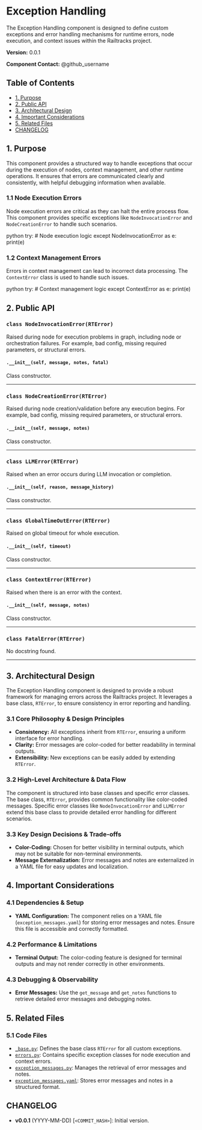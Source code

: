 # Exception Handling

The Exception Handling component is designed to define custom exceptions and error handling mechanisms for runtime errors, node execution, and context issues within the Railtracks project.

**Version:** 0.0.1

**Component Contact:** @github_username

## Table of Contents

- [1. Purpose](#1-purpose)
- [2. Public API](#2-public-api)
- [3. Architectural Design](#3-architectural-design)
- [4. Important Considerations](#4-important-considerations)
- [5. Related Files](#5-related-files)
- [CHANGELOG](#changelog)

## 1. Purpose

This component provides a structured way to handle exceptions that occur during the execution of nodes, context management, and other runtime operations. It ensures that errors are communicated clearly and consistently, with helpful debugging information when available.

### 1.1 Node Execution Errors

Node execution errors are critical as they can halt the entire process flow. This component provides specific exceptions like `NodeInvocationError` and `NodeCreationError` to handle such scenarios.

python
try:
    # Node execution logic
except NodeInvocationError as e:
    print(e)


### 1.2 Context Management Errors

Errors in context management can lead to incorrect data processing. The `ContextError` class is used to handle such issues.

python
try:
    # Context management logic
except ContextError as e:
    print(e)


## 2. Public API

### `class NodeInvocationError(RTError)`
Raised during node for execution problems in graph, including node or orchestration failures.
For example, bad config, missing required parameters, or structural errors.

#### `.__init__(self, message, notes, fatal)`
Class constructor.


---
### `class NodeCreationError(RTError)`
Raised during node creation/validation before any execution begins.
For example, bad config, missing required parameters, or structural errors.

#### `.__init__(self, message, notes)`
Class constructor.


---
### `class LLMError(RTError)`
Raised when an error occurs during LLM invocation or completion.

#### `.__init__(self, reason, message_history)`
Class constructor.


---
### `class GlobalTimeOutError(RTError)`
Raised on global timeout for whole execution.

#### `.__init__(self, timeout)`
Class constructor.


---
### `class ContextError(RTError)`
Raised when there is an error with the context.

#### `.__init__(self, message, notes)`
Class constructor.


---
### `class FatalError(RTError)`
No docstring found.


---

## 3. Architectural Design

The Exception Handling component is designed to provide a robust framework for managing errors across the Railtracks project. It leverages a base class, `RTError`, to ensure consistency in error reporting and handling.

### 3.1 Core Philosophy & Design Principles

- **Consistency:** All exceptions inherit from `RTError`, ensuring a uniform interface for error handling.
- **Clarity:** Error messages are color-coded for better readability in terminal outputs.
- **Extensibility:** New exceptions can be easily added by extending `RTError`.

### 3.2 High-Level Architecture & Data Flow

The component is structured into base classes and specific error classes. The base class, `RTError`, provides common functionality like color-coded messages. Specific error classes like `NodeInvocationError` and `LLMError` extend this base class to provide detailed error handling for different scenarios.

### 3.3 Key Design Decisions & Trade-offs

- **Color-Coding:** Chosen for better visibility in terminal outputs, which may not be suitable for non-terminal environments.
- **Message Externalization:** Error messages and notes are externalized in a YAML file for easy updates and localization.

## 4. Important Considerations

### 4.1 Dependencies & Setup

- **YAML Configuration:** The component relies on a YAML file (`exception_messages.yaml`) for storing error messages and notes. Ensure this file is accessible and correctly formatted.

### 4.2 Performance & Limitations

- **Terminal Output:** The color-coding feature is designed for terminal outputs and may not render correctly in other environments.

### 4.3 Debugging & Observability

- **Error Messages:** Use the `get_message` and `get_notes` functions to retrieve detailed error messages and debugging notes.

## 5. Related Files

### 5.1 Code Files

- [`_base.py`](../packages/railtracks/src/railtracks/exceptions/_base.py): Defines the base class `RTError` for all custom exceptions.
- [`errors.py`](../packages/railtracks/src/railtracks/exceptions/errors.py): Contains specific exception classes for node execution and context errors.
- [`exception_messages.py`](../packages/railtracks/src/railtracks/exceptions/messages/exception_messages.py): Manages the retrieval of error messages and notes.
- [`exception_messages.yaml`](../packages/railtracks/src/railtracks/exceptions/messages/exception_messages.yaml): Stores error messages and notes in a structured format.

## CHANGELOG

- **v0.0.1** (YYYY-MM-DD) [`<COMMIT_HASH>`]: Initial version.

